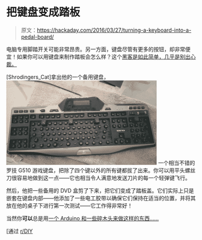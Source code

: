 # 把键盘变成踏板

> 原文：<https://hackaday.com/2016/03/27/turning-a-keyboard-into-a-pedal-board/>

电脑专用脚踏开关可能非常昂贵。另一方面，键盘尽管有更多的按钮，却非常便宜！如果你可以用键盘来制作踏板会怎么样？这个[黑客是如此简单，几乎是别出心裁。](http://imgur.com/a/oyztz)

[Shrodingers_Cat]拿出他的一个备用键盘， [![xTupuuo](img/52809354df28dd68f98fc768efda9beb.png)](https://hackaday.com/wp-content/uploads/2016/03/xtupuuo.jpg) 一个相当不错的罗技 G510 游戏键盘，把除了四个键以外的所有键都拔了出来。你可以用平头螺丝刀很容易地做到这一点——它也相当令人满意地发送刀片的每一个轻弹键飞行。

然后，他把一些备用的 DVD 盒剪了下来，把它们变成了踏板盖。它们实际上只是嵌套在键盘内部——他添加了一些电工胶带以确保它们保持在适当的位置，并将其放在他的桌子下进行第一次测试——它工作得非常好！

当然你**可以**总是用[一个 Arduino 和一些碎木头来做这样的东西……](http://hackaday.com/2013/02/26/simple-to-build-programmable-foot-switches/)

[通过 [r/DIY](https://www.reddit.com/r/DIY/comments/4b6ia7/turned_old_usb_keyboard_into_foot_pedals_my_feet/)